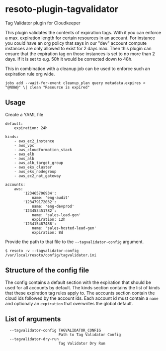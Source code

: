 # resoto-plugin-tagvalidator
Tag Validator plugin for Cloudkeeper

This plugin validates the contents of expiration tags. With it you can enforce a max. expiration length
for certain resources in an account. For instance you could have an org policy that says in our "dev" account
compute instances are only allowed to exist for 2 days max. Then this plugin can ensure that the expiration tag
on those instances is set to no more than 2 days. If it is set to e.g. 50h it would be corrected down to 48h.

This in combination with a cleanup job can be used to enforce such an expiration rule org wide.
```
jobs add --wait-for-event cleanup_plan query metadata.expires < "@NOW@" \| clean "Resource is expired"
```

## Usage
Create a YAML file
```
default:
    expiration: 24h

kinds:
    - aws_ec2_instance
    - aws_vpc
    - aws_cloudformation_stack
    - aws_elb
    - aws_alb
    - aws_alb_target_group
    - aws_eks_cluster
    - aws_eks_nodegroup
    - aws_ec2_nat_gateway

accounts:
    aws:
        '123465706934':
            name: 'eng-audit'
        '123479172032':
            name: 'eng-devprod'
        '123453451782':
            name: 'sales-lead-gen'
            expiration: 12h
        '123415487488':
            name: 'sales-hosted-lead-gen'
            expiration: 8d
```

Provide the path to that file to the `--tagvalidator-config` argument.
```
$ resoto -v --tagvalidator-config /var/local/resoto/config/tagvalidator.ini
```

## Structure of the config file
The config contains a default section with the expiration that should be used for all accounts by default.
The kinds section contains the list of kinds that these expiration tag rules apply to.
The accounts section contain the cloud ids followed by the account ids. Each account id must contain a `name`
and optionaly an `expiration` that overwrites the global default.


## List of arguments
```
  --tagvalidator-config TAGVALIDATOR_CONFIG
                        Path to Tag Validator Config
  --tagvalidator-dry-run
                        Tag Validator Dry Run
```
